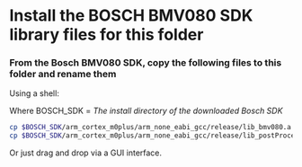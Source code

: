 # Install the BOSCH BMV080 SDK library files for this folder

### From the Bosch BMV080 SDK, copy the following files to this folder and rename them

Using a shell:

Where BOSCH_SDK = *The install directory of the downloaded Bosch SDK*

```sh
cp $BOSCH_SDK/arm_cortex_m0plus/arm_none_eabi_gcc/release/lib_bmv080.a   libbmv080.a
cp $BOSCH_SDK/arm_cortex_m0plus/arm_none_eabi_gcc/release/lib_postProcessor.a   libpostProcessor.a
```

Or just drag and drop via a GUI interface.
